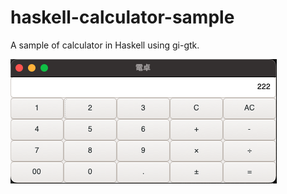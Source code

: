 # haskell-calculator-sample

A sample of calculator in Haskell using gi-gtk.

![](img/calculator.png)